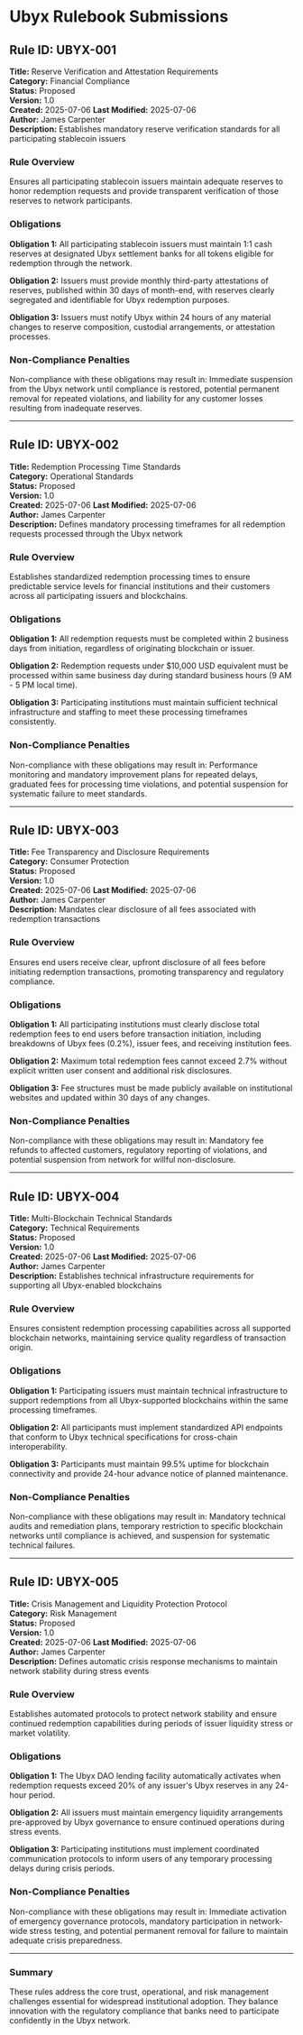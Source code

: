 # Ubyx Rulebook Submissions

## Rule ID: UBYX-001
**Title:** Reserve Verification and Attestation Requirements  
**Category:** Financial Compliance  
**Status:** Proposed  
**Version:** 1.0  
**Created:** 2025-07-06 
**Last Modified:** 2025-07-06  
**Author:** James Carpenter  
**Description:** Establishes mandatory reserve verification standards for all participating stablecoin issuers  

### Rule Overview
Ensures all participating stablecoin issuers maintain adequate reserves to honor redemption requests and provide transparent verification of those reserves to network participants.

### Obligations
**Obligation 1:** All participating stablecoin issuers must maintain 1:1 cash reserves at designated Ubyx settlement banks for all tokens eligible for redemption through the network.

**Obligation 2:** Issuers must provide monthly third-party attestations of reserves, published within 30 days of month-end, with reserves clearly segregated and identifiable for Ubyx redemption purposes.

**Obligation 3:** Issuers must notify Ubyx within 24 hours of any material changes to reserve composition, custodial arrangements, or attestation processes.

### Non-Compliance Penalties
Non-compliance with these obligations may result in: Immediate suspension from the Ubyx network until compliance is restored, potential permanent removal for repeated violations, and liability for any customer losses resulting from inadequate reserves.

---

## Rule ID: UBYX-002
**Title:** Redemption Processing Time Standards  
**Category:** Operational Standards  
**Status:** Proposed  
**Version:** 1.0  
**Created:** 2025-07-06
**Last Modified:** 2025-07-06  
**Author:** James Carpenter  
**Description:** Defines mandatory processing timeframes for all redemption requests processed through the Ubyx network  

### Rule Overview
Establishes standardized redemption processing times to ensure predictable service levels for financial institutions and their customers across all participating issuers and blockchains.

### Obligations
**Obligation 1:** All redemption requests must be completed within 2 business days from initiation, regardless of originating blockchain or issuer.

**Obligation 2:** Redemption requests under $10,000 USD equivalent must be processed within same business day during standard business hours (9 AM - 5 PM local time).

**Obligation 3:** Participating institutions must maintain sufficient technical infrastructure and staffing to meet these processing timeframes consistently.

### Non-Compliance Penalties
Non-compliance with these obligations may result in: Performance monitoring and mandatory improvement plans for repeated delays, graduated fees for processing time violations, and potential suspension for systematic failure to meet standards.

---

## Rule ID: UBYX-003
**Title:** Fee Transparency and Disclosure Requirements  
**Category:** Consumer Protection  
**Status:** Proposed  
**Version:** 1.0  
**Created:** 2025-07-06
**Last Modified:** 2025-07-06  
**Author:** James Carpenter  
**Description:** Mandates clear disclosure of all fees associated with redemption transactions  

### Rule Overview
Ensures end users receive clear, upfront disclosure of all fees before initiating redemption transactions, promoting transparency and regulatory compliance.

### Obligations
**Obligation 1:** All participating institutions must clearly disclose total redemption fees to end users before transaction initiation, including breakdowns of Ubyx fees (0.2%), issuer fees, and receiving institution fees.

**Obligation 2:** Maximum total redemption fees cannot exceed 2.7% without explicit written user consent and additional risk disclosures.

**Obligation 3:** Fee structures must be made publicly available on institutional websites and updated within 30 days of any changes.

### Non-Compliance Penalties
Non-compliance with these obligations may result in: Mandatory fee refunds to affected customers, regulatory reporting of violations, and potential suspension from network for willful non-disclosure.

---

## Rule ID: UBYX-004
**Title:** Multi-Blockchain Technical Standards  
**Category:** Technical Requirements  
**Status:** Proposed  
**Version:** 1.0  
**Created:** 2025-07-06
**Last Modified:** 2025-07-06  
**Author:** James Carpenter  
**Description:** Establishes technical infrastructure requirements for supporting all Ubyx-enabled blockchains  

### Rule Overview
Ensures consistent redemption processing capabilities across all supported blockchain networks, maintaining service quality regardless of transaction origin.

### Obligations
**Obligation 1:** Participating issuers must maintain technical infrastructure to support redemptions from all Ubyx-supported blockchains within the same processing timeframes.

**Obligation 2:** All participants must implement standardized API endpoints that conform to Ubyx technical specifications for cross-chain interoperability.

**Obligation 3:** Participants must maintain 99.5% uptime for blockchain connectivity and provide 24-hour advance notice of planned maintenance.

### Non-Compliance Penalties
Non-compliance with these obligations may result in: Mandatory technical audits and remediation plans, temporary restriction to specific blockchain networks until compliance is achieved, and suspension for systematic technical failures.

---

## Rule ID: UBYX-005
**Title:** Crisis Management and Liquidity Protection Protocol  
**Category:** Risk Management  
**Status:** Proposed  
**Version:** 1.0  
**Created:** 2025-07-06 
**Last Modified:** 2025-07-06  
**Author:** James Carpenter  
**Description:** Defines automatic crisis response mechanisms to maintain network stability during stress events  

### Rule Overview
Establishes automated protocols to protect network stability and ensure continued redemption capabilities during periods of issuer liquidity stress or market volatility.

### Obligations
**Obligation 1:** The Ubyx DAO lending facility automatically activates when redemption requests exceed 20% of any issuer's Ubyx reserves in any 24-hour period.

**Obligation 2:** All issuers must maintain emergency liquidity arrangements pre-approved by Ubyx governance to ensure continued operations during stress events.

**Obligation 3:** Participating institutions must implement coordinated communication protocols to inform users of any temporary processing delays during crisis periods.

### Non-Compliance Penalties
Non-compliance with these obligations may result in: Immediate activation of emergency governance protocols, mandatory participation in network-wide stress testing, and potential permanent removal for failure to maintain adequate crisis preparedness.

---

### Summary
These rules address the core trust, operational, and risk management challenges essential for widespread institutional adoption. They balance innovation with the regulatory compliance that banks need to participate confidently in the Ubyx network.
```
